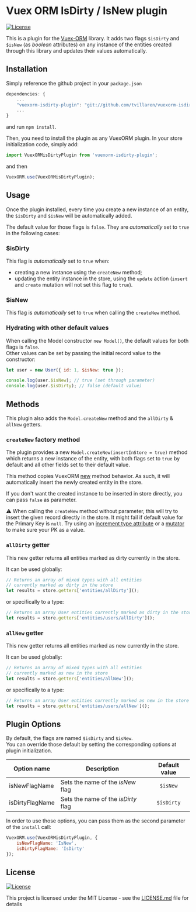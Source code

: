 # Vuex ORM IsDirty / IsNew plugin

[![License](http://img.shields.io/:license-mit-blue.svg?style=flat-square)](http://badges.mit-license.org)

This is a plugin for the [Vuex-ORM](https://github.com/vuex-orm/vuex-orm) library.
It adds two flags `$isDirty` and `$isNew` (as _boolean_ attributes) on any instance of the entities created through this library and updates their values automatically.

## Installation

Simply reference the github project in your `package.json`

```javascript
dependencies: {
    ...
    "vuexorm-isdirty-plugin": "git://github.com/tvillaren/vuexorm-isdirty-plugin"
    ...
}
```

and run `npm install`.

Then, you need to install the plugin as any VuexORM plugin. In your store initialization code, simply add:

```javascript
import VuexORMisDirtyPlugin from 'vuexorm-isdirty-plugin';
```

and then

```javascript
VuexORM.use(VuexORMisDirtyPlugin);
```

## Usage

Once the plugin installed, every time you create a new instance of an entity, the `$isDirty` and `$isNew` will be automatically added.

The default value for those flags is `false`. They are _automatically_ set to `true` in the following cases:

### \$isDirty

This flag is _automatically_ set to `true` when:

-   creating a new instance using the `createNew` method;
-   updating the entity instance in the store, using the `update` action (`insert` and `create` mutation will not set this flag to `true`).

### \$isNew

This flag is _automatically_ set to `true` when calling the `createNew` method.

### Hydrating with other default values

When calling the Model constructor `new Model()`, the default values for both flags is `false`.  
Other values can be set by passing the initial record value to the constructor:

```javascript
let user = new User({ id: 1, $isNew: true });

console.log(user.$isNew); // true (set through parameter)
console.log(user.$isDirty); // false (default value)
```

## Methods

This plugin also adds the `Model.createNew` method and the `allDirty` & `allNew` getters.

### `createNew` factory method

The plugin provides a new `Model.createNew(insertInStore = true)` method which returns a new instance of the entity, with both flags set to `true` by default and all other fields set to their default value.

This method copies VuexORM [new](https://vuex-orm.github.io/vuex-orm/guide/store/inserting-and-updating-data.html#inserts) method behavior. As such, it will automatically insert the newly created entity in the store.

If you don't want the created instance to be inserted in store directly, you can pass `false` as parameter.

:warning: When calling the `createNew` method without parameter, this will try to insert the given record directly in the store. It might fail if default value for the Primary Key is `null`. Try using an [increment type attribute](https://vuex-orm.github.io/vuex-orm/guide/components/models.html#auto-increment-type) or a [mutator](https://vuex-orm.github.io/vuex-orm/guide/advanced/accessors-and-mutators.html#defining-mutators) to make sure your PK as a value.

### `allDirty` getter

This new getter returns all entities marked as dirty currently in the store.

It can be used globally:

```javascript
// Returns an array of mixed types with all entities
// currently marked as dirty in the store
let results = store.getters['entities/allDirty']();
```

or specifically to a type:

```javascript
// Returns an array User entities currently marked as dirty in the store
let results = store.getters['entities/users/allDirty']();
```

### `allNew` getter

This new getter returns all entities marked as new currently in the store.

It can be used globally:

```javascript
// Returns an array of mixed types with all entities
// currently marked as new in the store
let results = store.getters['entities/allNew']();
```

or specifically to a type:

```javascript
// Returns an array User entities currently marked as new in the store
let results = store.getters['entities/users/allNew']();
```

## Plugin Options

By default, the flags are named `$isDirty` and `$isNew`.  
You can override those default by setting the corresponding options at plugin initialization.

| Option name     | Description                         | Default value |
| --------------- | ----------------------------------- | :-----------: |
| isNewFlagName   | Sets the name of the _isNew_ flag   |   `$isNew`    |
| isDirtyFlagName | Sets the name of the _isDirty_ flag |  `$isDirty`   |

In order to use those options, you can pass them as the second parameter of the `install` call:

```javascript
VuexORM.use(VuexORMisDirtyPlugin, {
    isNewFlagName: 'IsNew',
    isDirtyFlagName: 'IsDirty'
});
```

## License

[![License](http://img.shields.io/:license-mit-blue.svg?style=flat-square)](http://badges.mit-license.org)

This project is licensed under the MIT License - see the [LICENSE.md](LICENSE.md) file for details
